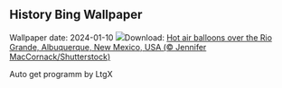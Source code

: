## History Bing Wallpaper
Wallpaper date: 2024-01-10
![](https://www.bing.com/th?id=OHR.BalloonDay_EN-GB9560500420_UHD.jpg&w=1000)Download: [Hot air balloons over the Rio Grande, Albuquerque, New Mexico, USA (© Jennifer MacCornack/Shutterstock)](https://www.bing.com/th?id=OHR.BalloonDay_EN-GB9560500420_UHD.jpg)

Auto get programm by LtgX
